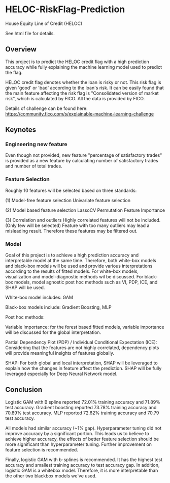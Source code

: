 # HELOC-RiskFlag-Prediction
House Equity Line of Credit (HELOC)

See html file for details.

## Overview
This project is to predict the HELOC credit flag with a high prediction accuracy while fully explaining the machine learning model used to predict the flag.

HELOC credit flag denotes whether the loan is risky or not. This risk flag is given 'good' or 'bad' according to the loan's risk. It can be easily found that the main feature affecting the risk flag is "Consolidated version of market risk", which is calculated by FICO. All the data is provided by FICO. 

Details of challenge can be found here: https://community.fico.com/s/explainable-machine-learning-challenge

## Keynotes
### Engineering new feature
Even though not provided, new feature "percentage of satisfactory trades" is provided as a new feature by calculating number of satisfactory trades and number of total trades.

### Feature Selection
Roughly 10 features will be selected based on three standards:

(1) Model-free feature selection
Univariate feature selection

(2) Model based feature selection
LassoCV
Permutation Feature Importance

(3) Correlation and outliers
Highly correlated features will not be included. (Only few will be selected)
Feature with too many outliers may lead a misleading result. Therefore these features may be filtered out.

### Model
Goal of this project is to achieve a high prediction accuracy and interpretable model at the same time. Therefore, both white-box models and black-box models will be used and provide various interpretations according to the results of fitted models. For white-box models, visualization and model-diagnostic methods wil be discussed. For black-box models, model agnostic post hoc methods such as VI, PDP, ICE, and SHAP will be used.

White-box model includes: GAM

Black-box models include: Gradient Boosting, MLP

Post hoc methods:

Variable Importance: for the forest based fitted models, variable importance will be discussed for the global interpretation.

Partial Dependency Plot (PDP) / Individual Conditional Expectation (ICE): Considering that the features are not highly correlated, dependency plots will provide meaningful insights of features globally.

SHAP: For both global and local interpretation, SHAP will be leveraged to explain how the changes in feature affect the prediction. SHAP will be fully leveraged especially for Deep Neural Network model.

## Conclusion
Logistic GAM with B spline reported 72.01% training accuracy and 71.89% test accuracy.
Gradient boosting reported 73.78% training accuracy and 70.89% test accuracy.
MLP reported 72.62% training accuracy and 70.79 test accuracy.

All models had similar accuracy (~1% gap). Hyperparameter tuning did not improve accuracy by a significant portion. This leads us to believe to achieve higher accuracy, the effects of better feature selection should be more significant than hyperparameter tuning. Further improvement on feature selection is recommended.

Finally, logistic GAM with b-splines is recommended. It has the highest test accuracy and smallest training accuracy to test accuracy gap. In addition, logistic GAM is a whitebox model. Therefore, it is more interpretable than the other two blackbox models we've used.
